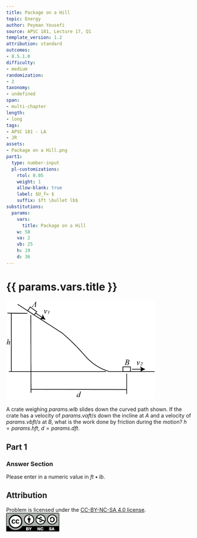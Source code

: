 ```yaml
---
title: Package on a Hill
topic: Energy
author: Peyman Yousefi
source: APSC 181, Lecture 17, Q1
template_version: 1.2
attribution: standard
outcomes:
- 8.5.1.0
difficulty:
- medium
randomization:
- 2
taxonomy:
- undefined
span:
- multi-chapter
length:
- long
tags:
- APSC 181 - LA
- JR
assets:
- Package on a Hill.png
part1:
  type: number-input
  pl-customizations:
    rtol: 0.05
    weight: 1
    allow-blank: true
    label: $U_f= $
    suffix: $ft \bullet lb$
substitutions:
  params:
    vars:
      title: Package on a Hill
    w: 58
    va: 2
    vb: 25
    h: 19
    d: 36
---
```

# {{ params.vars.title }}
<img src="Package on a Hill.png" width=400>

A crate weighing ${{ params.w }}lb$ slides down the curved path shown.
If the crate has a velocity of ${{ params.va }}ft/s$ down the incline at $A$ and a velocity of ${{ params.vb }}ft/s$ at $B$, what is the work done by friction during the motion? $h = {{ params.h }}ft$, $d = {{ params.d }}ft$.

## Part 1

### Answer Section

Please enter in a numeric value in $ft \bullet lb$.

## Attribution

Problem is licensed under the [CC-BY-NC-SA 4.0 license](https://creativecommons.org/licenses/by-nc-sa/4.0/).<br> ![The Creative Commons 4.0 license requiring attribution-BY, non-commercial-NC, and share-alike-SA license.](https://raw.githubusercontent.com/firasm/bits/master/by-nc-sa.png)
